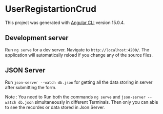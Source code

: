 # UserRegistartionCrud

This project was generated with [Angular CLI](https://github.com/angular/angular-cli) version 15.0.4.

## Development server

Run `ng serve` for a dev server. Navigate to `http://localhost:4200/`. The application will automatically reload if you change any of the source files.

## JSON Server

Run `json-server --watch db.json` for getting all the data storing in server after submitting the form.

Note : You need to Run both the commands `ng serve` and `json-server --watch db.json` simultaneously in different Terminals. Then only you can able to see the recordes or data stored in Json Server.


